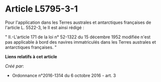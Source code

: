 # Article L5795-3-1

Pour l'application dans les Terres australes et antarctiques françaises de l'article L. 5522-3, le II est ainsi rédigé : 

" II.-L'article 171 de la loi n° 52-1322 du 15 décembre 1952 modifiée n'est pas applicable à bord des navires immatriculés
dans les Terres australes et antarctiques françaises. "

**Liens relatifs à cet article**

_Créé par_:

  - Ordonnance n°2016-1314 du 6 octobre 2016 - art. 3

